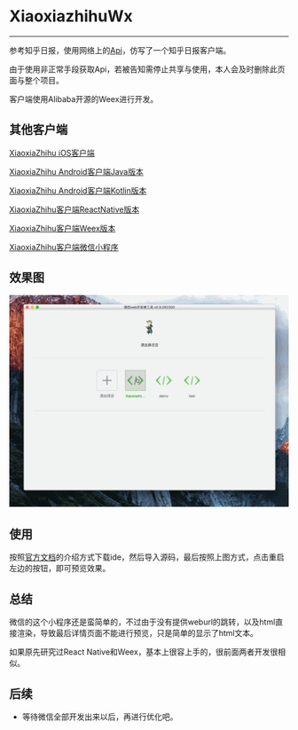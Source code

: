 # XiaoxiazhihuWx

---

参考知乎日报，使用网络上的[Api](https://github.com/izzyleung/ZhihuDailyPurify/wiki/%E7%9F%A5%E4%B9%8E%E6%97%A5%E6%8A%A5-API-%E5%88%86%E6%9E%90)，仿写了一个知乎日报客户端。

由于使用非正常手段获取Api，若被告知需停止共享与使用，本人会及时删除此页面与整个项目。

客户端使用Alibaba开源的Weex进行开发。

## 其他客户端

[XiaoxiaZhihu iOS客户端](https://github.com/LiushuiXiaoxia/XiaoxiaZhihu_iOS)

[XiaoxiaZhihu Android客户端Java版本](https://github.com/LiushuiXiaoxia/XiaoxiaZhihu)

[XiaoxiaZhihu Android客户端Kotlin版本](https://github.com/LiushuiXiaoxia/XiaoxiaZhihu_Kotlin)

[XiaoxiaZhihu客户端ReactNative版本](https://github.com/LiushuiXiaoxia/XiaoxiaZhihuRN)

[XiaoxiaZhihu客户端Weex版本](https://github.com/LiushuiXiaoxia/XiaoxiaZhihuWeex)

[XiaoxiaZhihu客户端微信小程序](https://github.com/LiushuiXiaoxia/XiaoxiazhihuWx)

## 效果图

![](doc/1.gif)

## 使用

按照[官方文档](https://mp.weixin.qq.com/debug/wxadoc/dev/?t=1474644083132)的介绍方式下载ide，然后导入源码，最后按照上图方式，点击重启左边的按钮，即可预览效果。

## 总结

微信的这个小程序还是蛮简单的，不过由于没有提供weburl的跳转，以及html直接渲染，导致最后详情页面不能进行预览，只是简单的显示了html文本。

如果原先研究过React Native和Weex，基本上很容上手的，很前面两者开发很相似。

## 后续

* 等待微信全部开发出来以后，再进行优化吧。